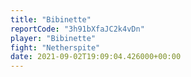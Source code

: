 ```yaml
---
title: "Bibinette"
reportCode: "3h91bXfaJC2k4vDn"
player: "Bibinette"
fight: "Netherspite"
date: 2021-09-02T19:09:04.426000+00:00
---
```

